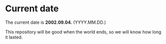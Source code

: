 # Current date

The current date is **2002.09.04.** (YYYY.MM.DD.)

This repository will be good when the world ends, so we will know how long it lasted.